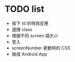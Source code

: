 # TODO list

- 按下 td 的特效反應
- 選擇 class
- 根據不同 screen 調大小
- 登入
- screenNumber 更動時的 CSS
- 做成 Android App